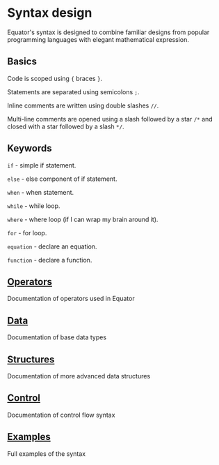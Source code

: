 # Syntax design

Equator's syntax is designed to combine familiar designs from popular
programming languages with elegant mathematical expression.

## Basics

Code is scoped using `{` braces `}`.

Statements are separated using semicolons `;`.

Inline comments are written using double slashes `//`.

Multi-line comments are opened using a slash followed by a star `/*` and closed
with a star followed by a slash `*/`.

## Keywords

`if` - simple if statement.

`else` - else component of if statement.

`when` - when statement.

`while` - while loop.

`where` - where loop (if I can wrap my brain around it).

`for` - for loop.

`equation` - declare an equation.

`function` - declare a function.

## [Operators](Operators.md)

Documentation of operators used in Equator

## [Data](./Data.md)

Documentation of base data types

## [Structures](./Structures.md)

Documentation of more advanced data structures

## [Control](./Control.md)

Documentation of control flow syntax

## [Examples](./Examples.md)

Full examples of the syntax
